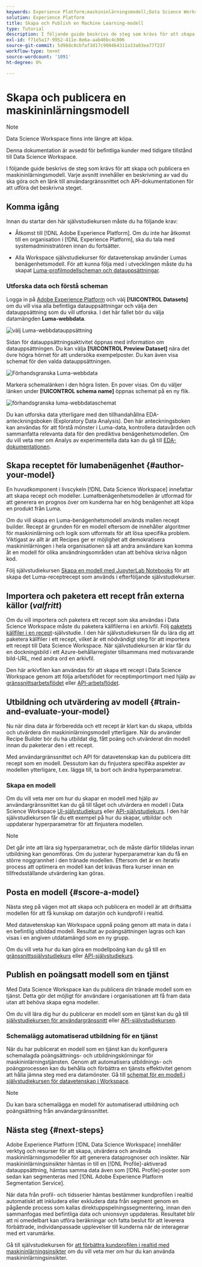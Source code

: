 ```yaml
---
keywords: Experience Platform;maskininlärningsmodell;Data Science Workspace;populära ämnen;skapa och publicera en modell
solution: Experience Platform
title: Skapa och Publish en Machine Learning-modell
type: Tutorial
description: I följande guide beskrivs de steg som krävs för att skapa och publicera en maskininlärningsmodell.
exl-id: f71e5a17-9952-411e-8e6a-aab46bc4c006
source-git-commit: 5d98dc0cbfaf3d17c909464311a33a03ea77f237
workflow-type: tm+mt
source-wordcount: '1091'
ht-degree: 0%

---
```



# Skapa och publicera en maskininlärningsmodell

>[!NOTE]
>
>Data Science Workspace finns inte längre att köpa.
>
>Denna dokumentation är avsedd för befintliga kunder med tidigare tillstånd till Data Science Workspace.

I följande guide beskrivs de steg som krävs för att skapa och publicera en maskininlärningsmodell. Varje avsnitt innehåller en beskrivning av vad du ska göra och en länk till användargränssnittet och API-dokumentationen för att utföra det beskrivna steget.

## Komma igång

Innan du startar den här självstudiekursen måste du ha följande krav:

- Åtkomst till [!DNL Adobe Experience Platform]. Om du inte har åtkomst till en organisation i [!DNL Experience Platform], ska du tala med systemadministratören innan du fortsätter.

- Alla Workspace självstudiekurser för datavetenskap använder Lumas benägenhetsmodell. För att kunna följa med i utvecklingen måste du ha skapat [Luma-profilmodellscheman och datauppsättningar](./create-luma-data.md).

### Utforska data och förstå scheman

Logga in på [Adobe Experience Platform](https://platform.adobe.com/) och välj **[!UICONTROL Datasets]** om du vill visa alla befintliga datauppsättningar och välja den datauppsättning som du vill utforska. I det här fallet bör du välja datamängden **Luma-webbdata**.

![välj Luma-webbdatauppsättning](../images/models-recipes/model-walkthrough/luma-dataset.png)

Sidan för datauppsättningsaktivitet öppnas med information om datauppsättningen. Du kan välja **[!UICONTROL Preview Dataset]** nära det övre högra hörnet för att undersöka exempelposter. Du kan även visa schemat för den valda datauppsättningen.

![Förhandsgranska Luma-webbdata](../images/models-recipes/model-walkthrough/preview-dataset.png)

Markera schemalänken i den högra listen. En pover visas. Om du väljer länken under **[!UICONTROL schema name]** öppnas schemat på en ny flik.

![förhandsgranska luma-webbdataschemat](../images/models-recipes/model-walkthrough/preview-schema.png)

Du kan utforska data ytterligare med den tillhandahållna EDA-anteckningsboken (Exploratory Data Analysis). Den här anteckningsboken kan användas för att förstå mönster i Luma-data, kontrollera datavården och sammanfatta relevanta data för den prediktiva benägenhetsmodellen. Om du vill veta mer om Analys av experimentella data kan du gå till [EDA-dokumentationen](../jupyterlab/eda-notebook.md).

## Skapa receptet för lumabenägenhet {#author-your-model}

En huvudkomponent i livscykeln [!DNL Data Science Workspace] innefattar att skapa recept och modeller. Lumatbenägenhetsmodellen är utformad för att generera en prognos över om kunderna har en hög benägenhet att köpa en produkt från Luma.

Om du vill skapa en Luma-benägenhetsmodell används mallen recept builder. Recept är grunden för en modell eftersom de innehåller algoritmer för maskininlärning och logik som utformats för att lösa specifika problem. Viktigast av allt är att Recipes ger er möjlighet att demokratisera maskininlärningen i hela organisationen så att andra användare kan komma åt en modell för olika användningsområden utan att behöva skriva någon kod.

Följ självstudiekursen [Skapa en modell med JupyterLab Notebooks](../jupyterlab/create-a-model.md) för att skapa det Luma-receptrecept som används i efterföljande självstudiekurser.

## Importera och paketera ett recept från externa källor (*valfritt*)

Om du vill importera och paketera ett recept som ska användas i Data Science Workspace måste du paketera källfilerna i en arkivfil. Följ [paketets källfiler i en recept](./package-source-files-recipe.md)-självstudie. I den här självstudiekursen får du lära dig att paketera källfiler i ett recept, vilket är ett nödvändigt steg för att importera ett recept till Data Science Workspace. När självstudiekursen är klar får du en dockningsbild i ett Azure-behållarregister tillsammans med motsvarande bild-URL, med andra ord en arkivfil.

Den här arkivfilen kan användas för att skapa ett recept i Data Science Workspace genom att följa arbetsflödet för receptimportimport med hjälp av [gränssnittsarbetsflödet](./import-packaged-recipe-ui.md) eller [API-arbetsflödet](./import-packaged-recipe-api.md).

## Utbildning och utvärdering av modell {#train-and-evaluate-your-model}

Nu när dina data är förberedda och ett recept är klart kan du skapa, utbilda och utvärdera din maskininlärningsmodell ytterligare. När du använder Recipe Builder bör du ha utbildat dig, fått poäng och utvärderat din modell innan du paketerar den i ett recept.

Med användargränssnittet och API för datavetenskap kan du publicera ditt recept som en modell. Dessutom kan du finjustera specifika aspekter av modellen ytterligare, t.ex. lägga till, ta bort och ändra hyperparametrar.

### Skapa en modell

Om du vill veta mer om hur du skapar en modell med hjälp av användargränssnittet kan du gå till tåget och utvärdera en modell i Data Science Workspace [UI-självstudiekurs](./train-evaluate-model-ui.md) eller [API-självstudiekurs](./train-evaluate-model-api.md). I den här självstudiekursen får du ett exempel på hur du skapar, utbildar och uppdaterar hyperparametrar för att finjustera modellen.

>[!NOTE]
>
> Det går inte att lära sig hyperparametrar, och de måste därför tilldelas innan utbildning kan genomföras. Om du justerar hyperparametrar kan du få en större noggrannhet i den tränade modellen. Eftersom det är en iterativ process att optimera en modell kan det krävas flera kurser innan en tillfredsställande utvärdering kan göras.

## Posta en modell {#score-a-model}

Nästa steg på vägen mot att skapa och publicera en modell är att driftsätta modellen för att få kunskap om datarjön och kundprofil i realtid.

Med datavetenskap kan Workspace uppnå poäng genom att mata in data i en befintlig utbildad modell. Resultat av poängsättningen lagras och kan visas i en angiven utdatamängd som en ny grupp.

Om du vill veta hur du kan göra en modellpoäng kan du gå till en [gränssnittssjälvstudiekurs](./score-model-ui.md) eller [API-självstudiekurs](./score-model-api.md).

## Publish en poängsatt modell som en tjänst

Med Data Science Workspace kan du publicera din tränade modell som en tjänst. Detta gör det möjligt för användare i organisationen att få fram data utan att behöva skapa egna modeller.

Om du vill lära dig hur du publicerar en modell som en tjänst kan du gå till [självstudiekursen för användargränssnitt](./publish-model-service-ui.md) eller [API-självstudiekursen](./publish-model-service-api.md).

### Schemalägg automatiserad utbildning för en tjänst

När du har publicerat en modell som en tjänst kan du konfigurera schemalagda poängsättnings- och utbildningskörningar för maskininlärningstjänsten. Genom att automatisera utbildnings- och poängprocessen kan du behålla och förbättra en tjänsts effektivitet genom att hålla jämna steg med era datamönster. Gå till [schemat för en modell i självstudiekursen för datavetenskap i Workspace](./schedule-models-ui.md).

>[!NOTE]
>
> Du kan bara schemalägga en modell för automatiserad utbildning och poängsättning från användargränssnittet.

## Nästa steg {#next-steps}

Adobe Experience Platform [!DNL Data Science Workspace] innehåller verktyg och resurser för att skapa, utvärdera och använda maskininlärningsmodeller för att generera dataprognoser och insikter. När maskininlärningsinsikter hämtas in till en [!DNL Profile]-aktiverad datauppsättning, hämtas samma data även som [!DNL Profile]-poster som sedan kan segmenteras med [!DNL Adobe Experience Platform Segmentation Service].

När data från profil- och tidsserier hämtas bestämmer kundprofilen i realtid automatiskt att inkludera eller exkludera data från segment genom en pågående process som kallas direktuppspelningssegmentering, innan den sammanfogas med befintliga data och unionsvyn uppdateras. Resultatet blir att ni omedelbart kan utföra beräkningar och fatta beslut för att leverera förbättrade, individanpassade upplevelser till kunderna när de interagerar med ert varumärke.

Gå till självstudiekursen för [att förbättra kundprofilen i realtid med maskininlärningsinsikter](./enrich-profile.md) om du vill veta mer om hur du kan använda maskininlärningsinsikter.
